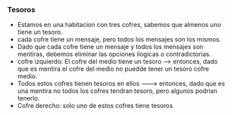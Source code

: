 ### Tesoros
* Estamos en una habitacion con tres cofres, sabemos que almenos uno tiene un tesoro.
* cada cofre tiene un mensaje, pero todos los mensajes son los mismos.
* Dado que cada cofre tiene un mensaje y todos los mensajes son mentiras, debemos eliminar las opciones ilogicas o contradictorias.
* cofre izquierdo: El cofre del medio tiene un tesoro --> entonces, dado que es mentira el cofre del medio no puedde tener un tesoro cofre medio.
* Todos estos cofres tienen tesoros en ellos ---> entonces, dado que es una mentira no todos los cofres tendran tesoro, pero algunos podrian tenerlo.
* Cofre derecho: solo uno de estos cofres tiene tesoros 
